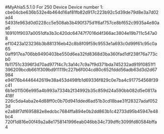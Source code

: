 #MyAhla5.5.1.0 For 250 Device
Device number 1:
cbe04cbe636b532e4b464d16af81fb82d917c223b92c5d39de79d8e3a7d02ad4
5493fe963d0d0228cc5e508ab3b490f375d1f6af757ce8bf652c9935a4e80aa6
169101f9037a0051dfa3b3c420dc64747f7016d4f366ac3804e19b711c547a08
ef10423a123236b3b881316eb42c8b8f09f59c9553e1a693c0d99f61c95c0a65
0aff917ea706bb9490403be550d6ea32fd8368d3ba360fad1df238f76a773cb0
fb11751c3396f3d70ad977f4c7c3a14c7c9a7f9d371bda745232ad91910851f1
396209bcdb661f309bd911119c227b6f004cd80c652fddd56adb63d3d2d67984
e94f76b4446442619e38a453d498fb1d69336f829c0e7ba4c917754568f39c41
6b1e011506e995a4b993a7334b2f34992b35c859d24a590bb082d5e0817a418f
226c5da4aba2e4d88ff0c0b70d941dded6ad51b3cd18bae31f28327adaf0523d
e2a88f7df695882e8edcbc7684ffa894e0b2dd863b1c42733d95b45947e48bc4
720f1d816e00f49a2a8e1758141996eab046bb34c739dffc3099fd80584bffa4
